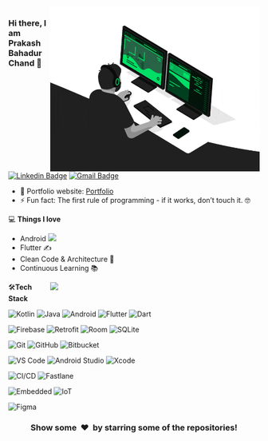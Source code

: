 <img align="right" src="https://github.com/prakashbahadurchand/prakashbahadurchand/blob/main/developer.gif" alt="Coder GIF" width="420" height="330">

### Hi there, I am Prakash Bahadur Chand 👋
[![Linkedin Badge](https://img.shields.io/badge/-prakashbahadurchand-blue?style=flat-square&logo=Linkedin&logoColor=white&link=https://www.linkedin.com/in/prakashbahadurchand/)](https://www.linkedin.com/in/prakashbahadurchand/)
[![Gmail Badge](https://img.shields.io/badge/-prakashbahadurchand@gmail.com-c14438?style=flat-square&logo=Gmail&logoColor=white&link=mailto:prakashbahadurchand@gmail.com)](mailto:prakashbahadurchand@gmail.com) 

- 🎯 Portfolio website: [Portfolio](https://prakashbahadurchand.github.io/)
- ⚡ Fun fact: The first rule of programming - if it works, don’t touch it. 🤓

💻 **Things I love**
- Android <img src="https://media.giphy.com/media/WUlplcMpOCEmTGBtBW/giphy.gif" width="30"> 
- Flutter ✍️
- Clean Code & Architecture 🧹
- Continuous Learning 📚

<a href="https://github.com/prakashbahadurchand/github-readme-stats" title="Go to Source">
  <img align="right" width=420 height="auto" src="https://github-readme-stats.vercel.app/api?username=prakashbahadurchand&show_icons=true&theme=dark&border_color=61dafb&hide_border=true&include_all_commits=true" />
</a>

🛠**Tech Stack**

![Kotlin](https://img.shields.io/badge/-Kotlin-000000?style=flat&logo=kotlin)
![Java](https://img.shields.io/badge/-Java-000000?style=flat&logo=java)
![Android](https://img.shields.io/badge/-Android-000000?style=flat&logo=android)
![Flutter](https://img.shields.io/badge/-Flutter-000000?style=flat&logo=flutter)
![Dart](https://img.shields.io/badge/-Dart-000000?style=flat&logo=dart)

![Firebase](https://img.shields.io/badge/-Firebase-000000?style=flat&logo=firebase)
![Retrofit](https://img.shields.io/badge/-Retrofit-000000?style=flat&logo=retrofit)
![Room](https://img.shields.io/badge/-Room-000000?style=flat&logo=room)
![SQLite](https://img.shields.io/badge/-SQLite-000000?style=flat&logo=sqlite)

![Git](https://img.shields.io/badge/-Git-000000?style=flat&logo=git&logoColor=F05032)
![GitHub](https://img.shields.io/badge/-GitHub-000000?style=flat&logo=github&logoColor=FFFFFF)
![Bitbucket](https://img.shields.io/badge/-Bitbucket-000000?style=flat&logo=bitbucket)

![VS Code](https://img.shields.io/badge/-VS%20Code-000000?style=flat&logo=visual-studio-code&logoColor=007ACC)
![Android Studio](https://img.shields.io/badge/-Android%20Studio-000000?style=flat&logo=android-studio&logoColor=3DDC84)
![Xcode](https://img.shields.io/badge/-Xcode-000000?style=flat&logo=xcode&logoColor=1575F9)

![CI/CD](https://img.shields.io/badge/-CI/CD-000000?style=flat&logo=github-actions&logoColor=2088FF)
![Fastlane](https://img.shields.io/badge/-Fastlane-000000?style=flat&logo=fastlane&logoColor=00F200)

![Embedded](https://img.shields.io/badge/-Embedded-000000?style=flat&logo=arduino&logoColor=00979D)
![IoT](https://img.shields.io/badge/-IoT-000000?style=flat&logo=raspberry-pi&logoColor=A22846)

![Figma](https://img.shields.io/badge/-Figma-000000?style=flat&logo=figma&logoColor=F24E1E)

<div align="center">
    <h3 align="center">Show some &nbsp;❤️&nbsp; by starring some of the repositories!</h3>
</div>
